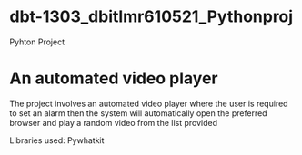 # dbt-1303_dbitlmr610521_Pythonproj
Pyhton Project
<h1>An automated video player</h1>

<p>
The project involves an automated video player where the user is required to set an alarm then the system will automatically open the preferred browser and play a random video from the list provided
  
 Libraries used: Pywhatkit
</p>

